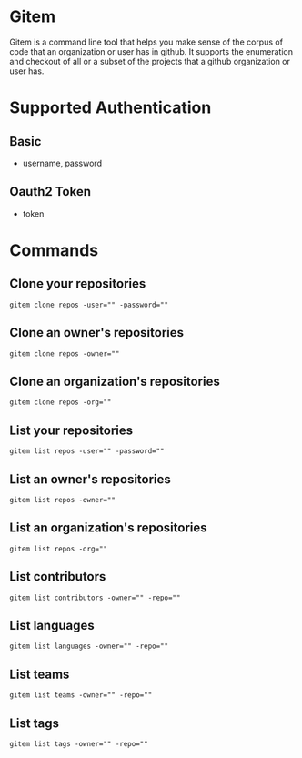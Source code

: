 # Gitem
Gitem is a command line tool that helps you make sense of the corpus of code that an organization or user has in github.  It supports
 the enumeration and checkout of all or a subset of the projects that a github organization or user has.

# Supported Authentication
## Basic
- username, password

## Oauth2 Token
- token

# Commands
## Clone your repositories
```
gitem clone repos -user="" -password=""
```

## Clone an owner's repositories
```
gitem clone repos -owner=""
```

## Clone an organization's repositories
```
gitem clone repos -org=""
```

## List your repositories
```
gitem list repos -user="" -password=""
```

## List an owner's repositories
```
gitem list repos -owner=""
```

## List an organization's repositories
```
gitem list repos -org=""
```

## List contributors
```
gitem list contributors -owner="" -repo=""
```

## List languages
```
gitem list languages -owner="" -repo=""
```

## List teams
```
gitem list teams -owner="" -repo=""
```

## List tags
```
gitem list tags -owner="" -repo=""
```